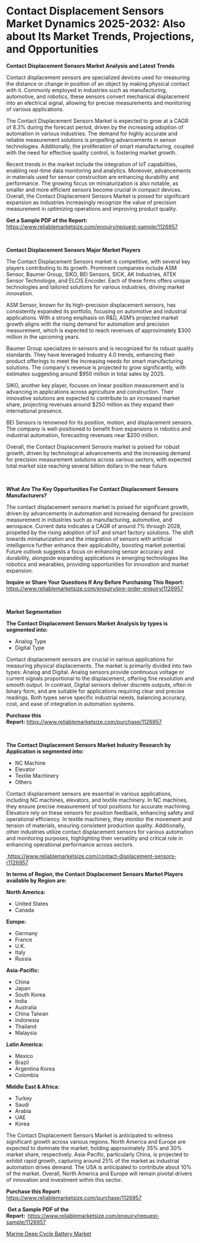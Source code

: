 <p><h1>Contact Displacement Sensors Market Dynamics 2025-2032: Also about Its Market Trends, Projections, and Opportunities</h1></p><p><strong>Contact Displacement Sensors Market Analysis and Latest Trends</strong></p>
<p><p>Contact displacement sensors are specialized devices used for measuring the distance or change in position of an object by making physical contact with it. Commonly employed in industries such as manufacturing, automotive, and robotics, these sensors convert mechanical displacement into an electrical signal, allowing for precise measurements and monitoring of various applications.</p><p>The Contact Displacement Sensors Market is expected to grow at a CAGR of 8.3% during the forecast period, driven by the increasing adoption of automation in various industries. The demand for highly accurate and reliable measurement solutions is propelling advancements in sensor technologies. Additionally, the proliferation of smart manufacturing, coupled with the need for effective quality control, is fostering market growth.</p><p>Recent trends in the market include the integration of IoT capabilities, enabling real-time data monitoring and analytics. Moreover, advancements in materials used for sensor construction are enhancing durability and performance. The growing focus on miniaturization is also notable, as smaller and more efficient sensors become crucial in compact devices. Overall, the Contact Displacement Sensors Market is poised for significant expansion as industries increasingly recognize the value of precision measurement in optimizing operations and improving product quality.</p></p>
<p><strong>Get a Sample PDF of the Report:&nbsp;</strong> <a href="https://www.reliablemarketsize.com/enquiry/request-sample/1126957?utm_campaign=2316&utm_medium=2&utm_source=Github&utm_content=ia&utm_term=11022025&utm_id=contact-displacement-sensors">https://www.reliablemarketsize.com/enquiry/request-sample/1126957</a></p>
<p>&nbsp;</p>
<p><strong>Contact Displacement Sensors Major Market Players</strong></p>
<p><p>The Contact Displacement Sensors market is competitive, with several key players contributing to its growth. Prominent companies include ASM Sensor, Baumer Group, SIKO, BEI Sensors, SICK, AK Industries, ATEK Sensor Technologie, and ELCIS Encoder. Each of these firms offers unique technologies and tailored solutions for various industries, driving market innovation.</p><p>ASM Sensor, known for its high-precision displacement sensors, has consistently expanded its portfolio, focusing on automotive and industrial applications. With a strong emphasis on R&D, ASM’s projected market growth aligns with the rising demand for automation and precision measurement, which is expected to reach revenues of approximately $300 million in the upcoming years.</p><p>Baumer Group specializes in sensors and is recognized for its robust quality standards. They have leveraged Industry 4.0 trends, enhancing their product offerings to meet the increasing needs for smart manufacturing solutions. The company's revenue is projected to grow significantly, with estimates suggesting around $950 million in total sales by 2025.</p><p>SIKO, another key player, focuses on linear position measurement and is advancing in applications across agriculture and construction. Their innovative solutions are expected to contribute to an increased market share, projecting revenues around $250 million as they expand their international presence.</p><p>BEI Sensors is renowned for its position, motion, and displacement sensors. The company is well-positioned to benefit from expansions in robotics and industrial automation, forecasting revenues near $200 million.</p><p>Overall, the Contact Displacement Sensors market is poised for robust growth, driven by technological advancements and the increasing demand for precision measurement solutions across various sectors, with expected total market size reaching several billion dollars in the near future.</p></p>
<p>&nbsp;</p>
<p><strong>What Are The Key Opportunities For Contact Displacement Sensors Manufacturers?</strong></p>
<p><p>The contact displacement sensors market is poised for significant growth, driven by advancements in automation and increasing demand for precision measurement in industries such as manufacturing, automotive, and aerospace. Current data indicates a CAGR of around 7% through 2028, propelled by the rising adoption of IoT and smart factory solutions. The shift towards miniaturization and the integration of sensors with artificial intelligence further enhance their applicability, boosting market potential. Future outlook suggests a focus on enhancing sensor accuracy and durability, alongside expanding applications in emerging technologies like robotics and wearables, providing opportunities for innovation and market expansion.</p></p>
<p><strong>Inquire or Share Your Questions If Any Before Purchasing This Report:</strong> <a href="https://www.reliablemarketsize.com/enquiry/pre-order-enquiry/1126957?utm_campaign=2316&utm_medium=2&utm_source=Github&utm_content=ia&utm_term=11022025&utm_id=contact-displacement-sensors">https://www.reliablemarketsize.com/enquiry/pre-order-enquiry/1126957</a></p>
<p>&nbsp;</p>
<p><strong>Market Segmentation</strong></p>
<p><strong>The Contact Displacement Sensors Market Analysis by types is segmented into:</strong></p>
<p><ul><li>Analog Type</li><li>Digital Type</li></ul></p>
<p><p>Contact displacement sensors are crucial in various applications for measuring physical displacements. The market is primarily divided into two types: Analog and Digital. Analog sensors provide continuous voltage or current signals proportional to the displacement, offering fine resolution and smooth output. In contrast, Digital sensors deliver discrete outputs, often in binary form, and are suitable for applications requiring clear and precise readings. Both types serve specific industrial needs, balancing accuracy, cost, and ease of integration in automation systems.</p></p>
<p><strong>Purchase this Report:&nbsp;</strong><a href="https://www.reliablemarketsize.com/purchase/1126957?utm_campaign=2316&utm_medium=2&utm_source=Github&utm_content=ia&utm_term=11022025&utm_id=contact-displacement-sensors">https://www.reliablemarketsize.com/purchase/1126957</a></p>
<p>&nbsp;</p>
<p><strong>The Contact Displacement Sensors Market Industry Research by Application is segmented into:</strong></p>
<p><ul><li>NC Machine</li><li>Elevator</li><li>Textile Machinery</li><li>Others</li></ul></p>
<p><p>Contact displacement sensors are essential in various applications, including NC machines, elevators, and textile machinery. In NC machines, they ensure precise measurement of tool positions for accurate machining. Elevators rely on these sensors for position feedback, enhancing safety and operational efficiency. In textile machinery, they monitor the movement and tension of materials, ensuring consistent production quality. Additionally, other industries utilize contact displacement sensors for various automation and monitoring purposes, highlighting their versatility and critical role in enhancing operational performance across sectors.</p></p>
<p><a href="https://www.reliablemarketsize.com/contact-displacement-sensors-r1126957?utm_campaign=2316&utm_medium=2&utm_source=Github&utm_content=ia&utm_term=11022025&utm_id=contact-displacement-sensors">&nbsp;https://www.reliablemarketsize.com/contact-displacement-sensors-r1126957</a></p>
<p><strong>In terms of Region, the Contact Displacement Sensors Market Players available by Region are:</strong></p>
<p>
    <p> <strong> North America: </strong>
        <ul>
            <li>United States</li>
            <li>Canada</li>
        </ul>
        </p> 
    <p> <strong> Europe: </strong>
        <ul>
            <li>Germany</li>
            <li>France</li>
            <li>U.K.</li>
            <li>Italy</li>
            <li>Russia</li>
        </ul>
        </p> 
    <p> <strong> Asia-Pacific: </strong>
        <ul>
            <li>China</li>
            <li>Japan</li>
            <li>South Korea</li>
            <li>India</li>
            <li>Australia</li>
            <li>China Taiwan</li>
            <li>Indonesia</li>
            <li>Thailand</li>
            <li>Malaysia</li>
        </ul>
        </p> 
    <p> <strong> Latin America: </strong>
        <ul>
            <li>Mexico</li>
            <li>Brazil</li>
            <li>Argentina Korea</li>
            <li>Colombia</li>
        </ul>
        </p> 
    <p> <strong> Middle East & Africa: </strong>
        <ul>
            <li>Turkey</li>
            <li>Saudi</li>
            <li>Arabia</li>
            <li>UAE</li>
            <li>Korea</li>
        </ul>
    </p>
    </p>
<p><p>The Contact Displacement Sensors Market is anticipated to witness significant growth across various regions. North America and Europe are expected to dominate the market, holding approximately 35% and 30% market share, respectively. Asia-Pacific, particularly China, is projected to exhibit rapid growth, capturing around 25% of the market as industrial automation drives demand. The USA is anticipated to contribute about 10% of the market. Overall, North America and Europe will remain pivotal drivers of innovation and investment within this sector.</p></p>
<p><strong>Purchase this Report: </strong><a href="https://www.reliablemarketsize.com/purchase/1126957?utm_campaign=2316&utm_medium=2&utm_source=Github&utm_content=ia&utm_term=11022025&utm_id=contact-displacement-sensors">https://www.reliablemarketsize.com/purchase/1126957</a></p>
<p>&nbsp;<strong>Get a Sample PDF of the Report:&nbsp;&nbsp;</strong><a href="https://www.reliablemarketsize.com/enquiry/request-sample/1126957?utm_campaign=2316&utm_medium=2&utm_source=Github&utm_content=ia&utm_term=11022025&utm_id=contact-displacement-sensors">https://www.reliablemarketsize.com/enquiry/request-sample/1126957</a></p>
<p><strong></strong></p>
<p><p><a href="https://github.com/arnoldannice0/Market-Research-Report-List-1/blob/main/marine-deep-cycle-battery-market.md?utm_campaign=2316&utm_medium=2&utm_source=Github&utm_content=ia&utm_term=11022025&utm_id=contact-displacement-sensors">Marine Deep Cycle Battery Market</a></p></p>